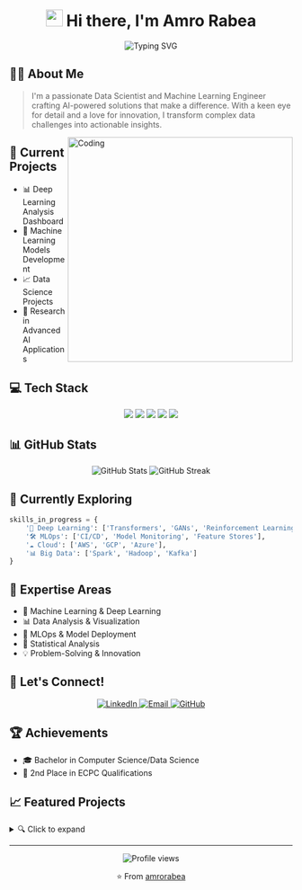 <h1 align="center">
  <img src="https://media.giphy.com/media/hvRJCLFzcasrR4ia7z/giphy.gif" width="30px"/>
  Hi there, I'm Amro Rabea
</h1>

<div align="center">
  <img src="https://readme-typing-svg.herokuapp.com?font=Fira+Code&pause=1000&color=2C9AF2&center=true&vCenter=true&width=435&lines=Data+Scientist;Machine+Learning+Engineer;AI+Enthusiast;Problem+Solver" alt="Typing SVG" />
</div>

## 🧙‍♂️ About Me
> I'm a passionate Data Scientist and Machine Learning Engineer crafting AI-powered solutions that make a difference. With a keen eye for detail and a love for innovation, I transform complex data challenges into actionable insights.

<img align="right" alt="Coding" width="400" src="https://cdn.dribbble.com/users/1162077/screenshots/3848914/programmer.gif">

## 🚀 Current Projects
- 📊 Deep Learning Analysis Dashboard
- 🤖 Machine Learning Models Development
- 📈 Data Science Projects
- 🔬 Research in Advanced AI Applications

## 💻 Tech Stack
<p align="center">
  <img src="https://img.shields.io/badge/Python-Expert-3776AB?style=for-the-badge&logo=python&logoColor=white"/>
  <img src="https://img.shields.io/badge/TensorFlow-Advanced-FF6F00?style=for-the-badge&logo=tensorflow&logoColor=white"/>
  <img src="https://img.shields.io/badge/PyTorch-Advanced-EE4C2C?style=for-the-badge&logo=pytorch&logoColor=white"/>
  <img src="https://img.shields.io/badge/Scikit--learn-Expert-F7931E?style=for-the-badge&logo=scikit-learn&logoColor=white"/>
  <img src="https://img.shields.io/badge/Docker-Intermediate-2496ED?style=for-the-badge&logo=docker&logoColor=white"/>
</p>

## 📊 GitHub Stats
<div align="center">
  <img src="https://github-readme-stats.vercel.app/api?username=amrorabea&show_icons=true&theme=tokyonight" alt="GitHub Stats" />
  <img src="https://github-readme-streak-stats.herokuapp.com/?user=amrorabea&theme=tokyonight" alt="GitHub Streak" />
</div>

## 🌱 Currently Exploring
```python
skills_in_progress = {
    '🧠 Deep Learning': ['Transformers', 'GANs', 'Reinforcement Learning'],
    '🛠️ MLOps': ['CI/CD', 'Model Monitoring', 'Feature Stores'],
    '☁️ Cloud': ['AWS', 'GCP', 'Azure'],
    '📊 Big Data': ['Spark', 'Hadoop', 'Kafka']
}
```

## 🎯 Expertise Areas
- 🤖 Machine Learning & Deep Learning
- 📊 Data Analysis & Visualization
- 🔄 MLOps & Model Deployment
- 🧮 Statistical Analysis
- 💡 Problem-Solving & Innovation

## 🤝 Let's Connect!
<p align="center">
  <a href="https://www.linkedin.com/in/amro-rabea/">
    <img src="https://img.shields.io/badge/LinkedIn-0077B5?style=for-the-badge&logo=linkedin&logoColor=white" alt="LinkedIn"/>
  </a>
  <a href="mailto:amroalsafy@gmail.com">
    <img src="https://img.shields.io/badge/Email-D14836?style=for-the-badge&logo=gmail&logoColor=white" alt="Email"/>
  </a>
  <a href="https://github.com/amrorabea">
    <img src="https://img.shields.io/badge/GitHub-100000?style=for-the-badge&logo=github&logoColor=white" alt="GitHub"/>
  </a>
</p>

## 🏆 Achievements
- 🎓 Bachelor in Computer Science/Data Science
- 🌟 2nd Place in ECPC Qualifications

## 📈 Featured Projects
<details>
<summary>🔍 Click to expand</summary>

### Deep Learning Analysis Dashboard
- 📊 Interactive visualization of neural network performance
- 🔄 Real-time model monitoring
- 🎯 Precision metrics tracking

### [Add More Projects]
- 🚀 [Project details]
- 💡 [Technologies used]
- 🎯 [Impact and results]
</details>

---
<div align="center">
  <img src="https://komarev.com/ghpvc/?username=amrorabea&color=blue&style=flat-square" alt="Profile views"/>
  
  ⭐️ From [amrorabea](https://github.com/amrorabea)
</div>
